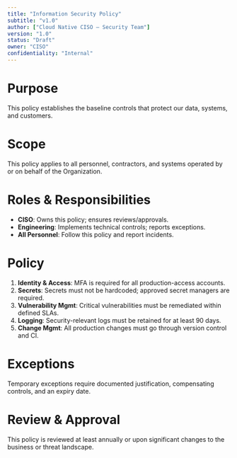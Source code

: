 ```yaml
---
title: "Information Security Policy"
subtitle: "v1.0"
author: ["Cloud Native CISO — Security Team"]
version: "1.0"
status: "Draft"
owner: "CISO"
confidentiality: "Internal"
---
```


# Purpose
This policy establishes the baseline controls that protect our data, systems, and customers.

# Scope
This policy applies to all personnel, contractors, and systems operated by or on behalf of the Organization.

# Roles & Responsibilities
- **CISO**: Owns this policy; ensures reviews/approvals.
- **Engineering**: Implements technical controls; reports exceptions.
- **All Personnel**: Follow this policy and report incidents.

# Policy
1. **Identity & Access**: MFA is required for all production-access accounts.
2. **Secrets**: Secrets must not be hardcoded; approved secret managers are required.
3. **Vulnerability Mgmt**: Critical vulnerabilities must be remediated within defined SLAs.
4. **Logging**: Security-relevant logs must be retained for at least 90 days.
5. **Change Mgmt**: All production changes must go through version control and CI.

# Exceptions
Temporary exceptions require documented justification, compensating controls, and an expiry date.

# Review & Approval
This policy is reviewed at least annually or upon significant changes to the business or threat landscape.
